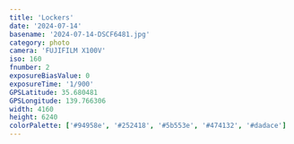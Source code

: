```yaml
---
title: 'Lockers'
date: '2024-07-14'
basename: '2024-07-14-DSCF6481.jpg'
category: photo
camera: 'FUJIFILM X100V'
iso: 160
fnumber: 2
exposureBiasValue: 0
exposureTime: '1/900'
GPSLatitude: 35.680481
GPSLongitude: 139.766306
width: 4160
height: 6240
colorPalette: ['#94958e', '#252418', '#5b553e', '#474132', '#dadace']
---
```

